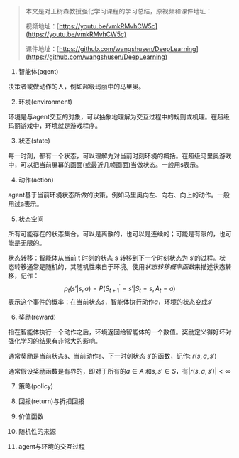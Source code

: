 > 本文是对王树森教授强化学习课程的学习总结，原视频和课件地址： 
> 
> 视频地址：[https://youtu.be/vmkRMvhCW5c](https://youtu.be/vmkRMvhCW5c) 
> 
> 课件地址：[https://github.com/wangshusen/DeepLearning](https://github.com/wangshusen/DeepLearning) 

1. 智能体(agent)     

决策者或做动作的人，例如超级玛丽中的马里奥。

2. 环境(environment)  

环境是与agent交互的对象，可以抽象地理解为交互过程中的规则或机理。在超级玛丽游戏中，环境就是游戏程序。

3. 状态(state)  

每一时刻，都有一个状态，可以理解为对当前时刻环境的概括。在超级马里奥游戏中，可以把当前屏幕的画面(或最近几帧画面)当做状态。一般用s表示。

4. 动作(action)

agent基于当前环境状态所做的决策。例如马里奥向左、向右、向上的动作。一般用过a表示。

5. 状态空间 

所有可能存在的状态集合。可以是离散的，也可以是连续的；可能是有限的，也可能是无限的。  

状态转移：智能体从当前 t 时刻的状态 s 转移到下一个时刻状态为 s′的过程。状态转移通常是随机的，其随机性来自于环境。使用*状态转移概率函数*来描述状态转移，记作：  
$$ p_t(s'|s, a) = P(S_{t+1}^{'}=s'|S_t=s, A_t=a) $$
表示这个事件的概率：在当前状态$s$，智能体执行动作$a$，环境的状态变成$s'$


6. 奖励(reward)

指在智能体执行一个动作之后，环境返回给智能体的一个数值。奖励定义得好坏对强化学习的结果有非常大的影响。 

通常奖励是当前状态s、当前动作a、下一时刻状态 s′的函数，记作: $r(s, a, s')$

通常假设奖励函数是有界的，即对于所有的$a ∈ A$ 和$s,s'∈S$，有$|r(s, a, s′)| < \infty$   


7. 策略(policy)


9. 回报(return)与折扣回报


8. 价值函数


9. 随机性的来源


10. agent与环境的交互过程


